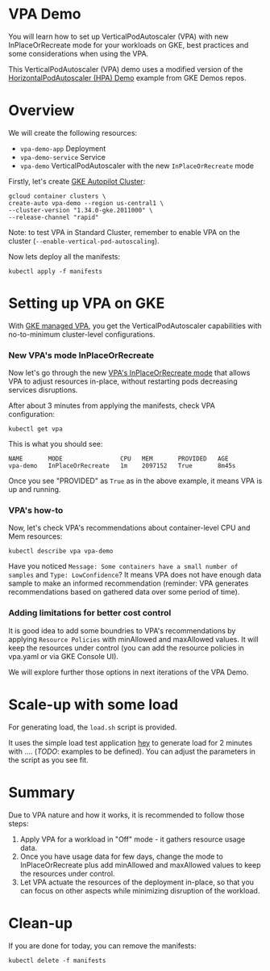 # VPA Demo
You will learn how to set up VerticalPodAutoscaler (VPA) with new InPlaceOrRecreate mode for your workloads on GKE, best practices and some considerations when using the VPA.

This VerticalPodAutoscaler (VPA) demo uses a modified version of the [HorizontalPodAutoscaler (HPA) Demo](https://github.com/gke-demos/hpa-demo) example from GKE Demos repos.

# Overview
We will create the following resources:

* `vpa-demo-app` Deployment
* `vpa-demo-service` Service
* `vpa-demo` VerticalPodAutoscaler with the new `InPlaceOrRecreate` mode

Firstly, let's create [GKE Autopilot Cluster](https://cloud.google.com/kubernetes-engine/docs/concepts/autopilot-overview):
```
gcloud container clusters \
create-auto vpa-demo --region us-central1 \
--cluster-version "1.34.0-gke.2011000" \
--release-channel "rapid"
```
Note: to test VPA in Standard Cluster, remember to enable VPA on the cluster (`--enable-vertical-pod-autoscaling`).

Now lets deploy all the manifests:
```
kubectl apply -f manifests
```

# Setting up VPA on GKE
With [GKE managed VPA](https://cloud.google.com/kubernetes-engine/docs/concepts/verticalpodautoscaler), you get the VerticalPodAutoscaler capabilities with no-to-minimum cluster-level configurations.

### New VPA's mode InPlaceOrRecreate
Now let's go through the new [VPA's InPlaceOrRecreate mode](https://github.com/kubernetes/autoscaler/tree/master/vertical-pod-autoscaler/enhancements/4016-in-place-updates-support) that allows VPA to adjust resources in-place, without restarting pods decreasing services disruptions.

After about 3 minutes from applying the manifests, check VPA configuration:
```
kubectl get vpa
```

This is what you should see:
```
NAME       MODE                CPU   MEM       PROVIDED   AGE
vpa-demo   InPlaceOrRecreate   1m    2097152   True       8m45s
```
Once you see "PROVIDED" as `True` as in the above example, it means VPA is up and running.

### VPA's how-to

Now, let's check VPA's recommendations about container-level CPU and Mem resources:
```
kubectl describe vpa vpa-demo
```

Have you noticed `Message: Some containers have a small number of samples` and `Type: LowConfidence`? It means VPA does not have enough data sample to make an informed recommendation (reminder: VPA generates recommendations based on gathered data over some period of time).

### Adding limitations for better cost control

It is good idea to add some boundries to VPA's recommendations by applying `Resource Policies` with minAllowed and maxAllowed values. It will keep the resources under control (you can add the resource policies in vpa.yaml or via GKE Console UI).

We will explore further those options in next iterations of the VPA Demo.

# Scale-up with some load

For generating load, the `load.sh` script is provided.  

It uses the simple load test application [hey](https://github.com/rakyll/hey) to generate load for 2 minutes with .... (*TODO*: examples to be defined).  You can adjust the parameters in the script as you see fit.

# Summary

Due to VPA nature and how it works, it is recommended to follow those steps:
1. Apply VPA for a workload in "Off" mode - it gathers resource usage data.
2. Once you have usage data for few days, change the mode to InPlaceOrRecreate plus add minAllowed and maxAllowed values to keep the resources under control.
3. Let VPA actuate the resources of the deployment in-place, so that you can focus on other aspects while minimizing disruption of the workload.

# Clean-up

If you are done for today, you can remove the manifests:
```
kubectl delete -f manifests
```